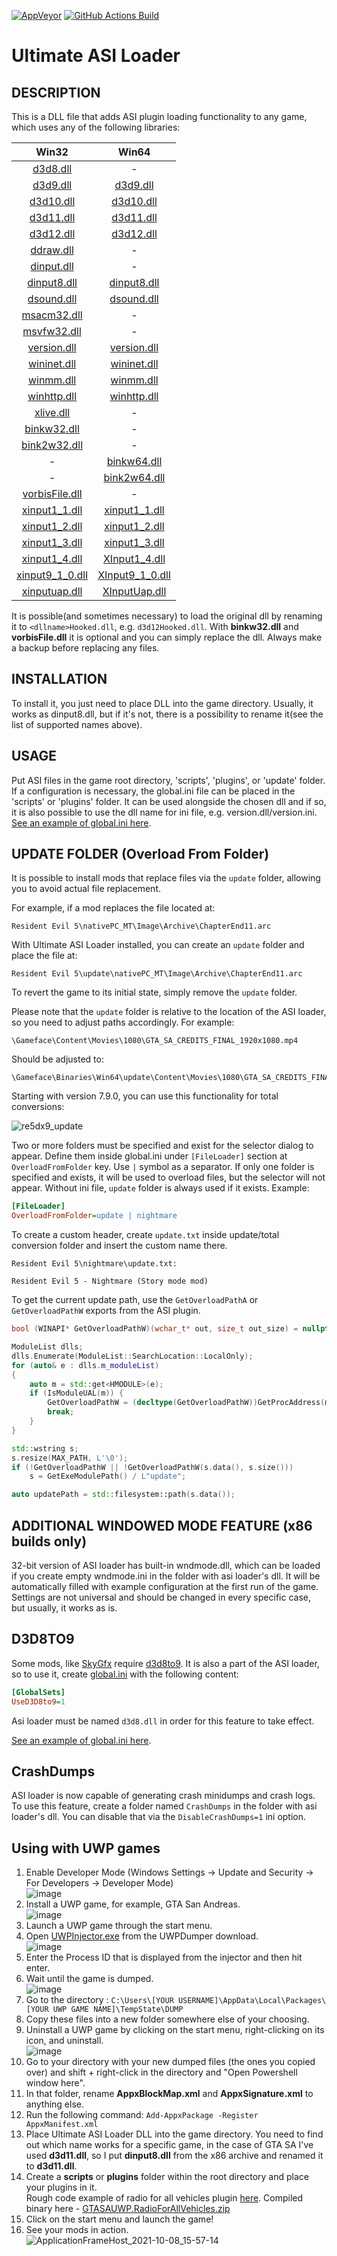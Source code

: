 [![AppVeyor](https://img.shields.io/appveyor/build/ThirteenAG/Ultimate-ASI-Loader?label=AppVeyor%20Build&logo=Appveyor&logoColor=white)](https://ci.appveyor.com/project/ThirteenAG/ultimate-asi-loader)
[![GitHub Actions Build](https://github.com/ThirteenAG/Ultimate-ASI-Loader/actions/workflows/msbuild.yml/badge.svg)](https://github.com/ThirteenAG/Ultimate-ASI-Loader/actions/workflows/msbuild.yml)

# Ultimate ASI Loader

## DESCRIPTION

This is a DLL file that adds ASI plugin loading functionality to any game, which uses any of the following libraries:

|                                                          Win32                                                            |                                                       Win64                                                           |
| :-----------------------------------------------------------------------------------------------------------------------: | :-------------------------------------------------------------------------------------------------------------------: |
| [d3d8.dll](https://github.com/ThirteenAG/Ultimate-ASI-Loader/releases/download/Win32-latest/d3d8-Win32.zip)               |                                                         -                                                             |
| [d3d9.dll](https://github.com/ThirteenAG/Ultimate-ASI-Loader/releases/download/Win32-latest/d3d9-Win32.zip)               |     [d3d9.dll](https://github.com/ThirteenAG/Ultimate-ASI-Loader/releases/download/x64-latest/d3d9-x64.zip)           |
| [d3d10.dll](https://github.com/ThirteenAG/Ultimate-ASI-Loader/releases/download/Win32-latest/d3d10-Win32.zip)             |    [d3d10.dll](https://github.com/ThirteenAG/Ultimate-ASI-Loader/releases/download/x64-latest/d3d10-x64.zip)          |
| [d3d11.dll](https://github.com/ThirteenAG/Ultimate-ASI-Loader/releases/download/Win32-latest/d3d11-Win32.zip)             |    [d3d11.dll](https://github.com/ThirteenAG/Ultimate-ASI-Loader/releases/download/x64-latest/d3d11-x64.zip)          |
| [d3d12.dll](https://github.com/ThirteenAG/Ultimate-ASI-Loader/releases/download/Win32-latest/d3d12-Win32.zip)             |    [d3d12.dll](https://github.com/ThirteenAG/Ultimate-ASI-Loader/releases/download/x64-latest/d3d12-x64.zip)          |
| [ddraw.dll](https://github.com/ThirteenAG/Ultimate-ASI-Loader/releases/download/Win32-latest/ddraw-Win32.zip)             |                                                         -                                                             |
| [dinput.dll](https://github.com/ThirteenAG/Ultimate-ASI-Loader/releases/download/Win32-latest/dinput-Win32.zip)           |                                                         -                                                             |
| [dinput8.dll](https://github.com/ThirteenAG/Ultimate-ASI-Loader/releases/download/Win32-latest/dinput8-Win32.zip)         |   [dinput8.dll](https://github.com/ThirteenAG/Ultimate-ASI-Loader/releases/download/x64-latest/dinput8-x64.zip)       |
| [dsound.dll](https://github.com/ThirteenAG/Ultimate-ASI-Loader/releases/download/Win32-latest/dsound-Win32.zip)           |    [dsound.dll](https://github.com/ThirteenAG/Ultimate-ASI-Loader/releases/download/x64-latest/dsound-x64.zip)        |
| [msacm32.dll](https://github.com/ThirteenAG/Ultimate-ASI-Loader/releases/download/Win32-latest/msacm32-Win32.zip)         |                                                         -                                                             |
| [msvfw32.dll](https://github.com/ThirteenAG/Ultimate-ASI-Loader/releases/download/Win32-latest/msvfw32-Win32.zip)         |                                                         -                                                             |
| [version.dll](https://github.com/ThirteenAG/Ultimate-ASI-Loader/releases/download/Win32-latest/version-Win32.zip)         |   [version.dll](https://github.com/ThirteenAG/Ultimate-ASI-Loader/releases/download/x64-latest/version-x64.zip)       |
| [wininet.dll](https://github.com/ThirteenAG/Ultimate-ASI-Loader/releases/download/Win32-latest/wininet-Win32.zip)         |   [wininet.dll](https://github.com/ThirteenAG/Ultimate-ASI-Loader/releases/download/x64-latest/wininet-x64.zip)       |
| [winmm.dll](https://github.com/ThirteenAG/Ultimate-ASI-Loader/releases/download/Win32-latest/winmm-Win32.zip)             |     [winmm.dll](https://github.com/ThirteenAG/Ultimate-ASI-Loader/releases/download/x64-latest/winmm-x64.zip)         |
| [winhttp.dll](https://github.com/ThirteenAG/Ultimate-ASI-Loader/releases/download/Win32-latest/winhttp-Win32.zip)         |   [winhttp.dll](https://github.com/ThirteenAG/Ultimate-ASI-Loader/releases/download/x64-latest/winhttp-x64.zip)       |
| [xlive.dll](https://github.com/ThirteenAG/Ultimate-ASI-Loader/releases/download/Win32-latest/xlive-Win32.zip)             |                                                         -                                                             |
| [binkw32.dll](https://github.com/ThirteenAG/Ultimate-ASI-Loader/releases/download/Win32-latest/binkw32-Win32.zip)         |                                                         -                                                             |
| [bink2w32.dll](https://github.com/ThirteenAG/Ultimate-ASI-Loader/releases/download/Win32-latest/bink2w32-Win32.zip)       |                                                         -                                                             |
|                                                             -                                                             |   [binkw64.dll](https://github.com/ThirteenAG/Ultimate-ASI-Loader/releases/download/x64-latest/binkw64-x64.zip)       |
|                                                             -                                                             |  [bink2w64.dll](https://github.com/ThirteenAG/Ultimate-ASI-Loader/releases/download/x64-latest/bink2w64-x64.zip)      |
| [vorbisFile.dll](https://github.com/ThirteenAG/Ultimate-ASI-Loader/releases/download/Win32-latest/vorbisFile-Win32.zip)   |                                                         -                                                             |
| [xinput1_1.dll](https://github.com/ThirteenAG/Ultimate-ASI-Loader/releases/download/Win32-latest/xinput1_1-Win32.zip)     |  [xinput1_1.dll](https://github.com/ThirteenAG/Ultimate-ASI-Loader/releases/download/x64-latest/xinput1_1-x64.zip)    |
| [xinput1_2.dll](https://github.com/ThirteenAG/Ultimate-ASI-Loader/releases/download/Win32-latest/xinput1_2-Win32.zip)     |  [xinput1_2.dll](https://github.com/ThirteenAG/Ultimate-ASI-Loader/releases/download/x64-latest/xinput1_2-x64.zip)    |
| [xinput1_3.dll](https://github.com/ThirteenAG/Ultimate-ASI-Loader/releases/download/Win32-latest/xinput1_3-Win32.zip)     |  [xinput1_3.dll](https://github.com/ThirteenAG/Ultimate-ASI-Loader/releases/download/x64-latest/xinput1_3-x64.zip)    |
| [xinput1_4.dll](https://github.com/ThirteenAG/Ultimate-ASI-Loader/releases/download/Win32-latest/xinput1_4-Win32.zip)     |  [XInput1_4.dll](https://github.com/ThirteenAG/Ultimate-ASI-Loader/releases/download/x64-latest/xinput1_4-x64.zip)    |
| [xinput9_1_0.dll](https://github.com/ThirteenAG/Ultimate-ASI-Loader/releases/download/Win32-latest/xinput9_1_0-Win32.zip) | [XInput9_1_0.dll](https://github.com/ThirteenAG/Ultimate-ASI-Loader/releases/download/x64-latest/xinput9_1_0-x64.zip) |
| [xinputuap.dll](https://github.com/ThirteenAG/Ultimate-ASI-Loader/releases/download/Win32-latest/xinputuap-Win32.zip)     |  [XInputUap.dll](https://github.com/ThirteenAG/Ultimate-ASI-Loader/releases/download/x64-latest/xinputuap-x64.zip)    |

It is possible(and sometimes necessary) to load the original dll by renaming it to `<dllname>Hooked.dll`, e.g. `d3d12Hooked.dll`.
With **binkw32.dll** and **vorbisFile.dll** it is optional and you can simply replace the dll. Always make a backup before replacing any files.


## INSTALLATION

To install it, you just need to place DLL into the game directory. Usually, it works as dinput8.dll, but if it's not, there is a possibility to rename it(see the list of supported names above).

## USAGE

Put ASI files in the game root directory, 'scripts', 'plugins', or 'update' folder.
If a configuration is necessary, the global.ini file can be placed in the 'scripts' or 'plugins' folder. It can be used alongside the chosen dll and if so, it is also possible to use the dll name for ini file, e.g. version.dll/version.ini.
[See an example of global.ini here](https://github.com/ThirteenAG/Ultimate-ASI-Loader/blob/master/data/scripts/global.ini).

## UPDATE FOLDER (Overload From Folder)

It is possible to install mods that replace files via the `update` folder, allowing you to avoid actual file replacement.

For example, if a mod replaces the file located at:

```
Resident Evil 5\nativePC_MT\Image\Archive\ChapterEnd11.arc
```

With Ultimate ASI Loader installed, you can create an `update` folder and place the file at:

```
Resident Evil 5\update\nativePC_MT\Image\Archive\ChapterEnd11.arc
```

To revert the game to its initial state, simply remove the `update` folder.

Please note that the `update` folder is relative to the location of the ASI loader, so you need to adjust paths accordingly. For example:

```
\Gameface\Content\Movies\1080\GTA_SA_CREDITS_FINAL_1920x1080.mp4
```

Should be adjusted to:

```
\Gameface\Binaries\Win64\update\Content\Movies\1080\GTA_SA_CREDITS_FINAL_1920x1080.mp4
```

Starting with version 7.9.0, you can use this functionality for total conversions:

![re5dx9_update](https://github.com/user-attachments/assets/7ec4c006-2205-444f-9a7a-8d3c8f5b62fb)

Two or more folders must be specified and exist for the selector dialog to appear. Define them inside global.ini under `[FileLoader]` section at `OverloadFromFolder` key. Use `|` symbol as a separator. If only one folder is specified and exists, it will be used to overload files, but the selector will not appear. Without ini file, `update` folder is always used if it exists. Example:

```ini
[FileLoader]
OverloadFromFolder=update | nightmare
```

To create a custom header, create `update.txt` inside update/total conversion folder and insert the custom name there.

`Resident Evil 5\nightmare\update.txt:`

```
Resident Evil 5 - Nightmare (Story mode mod)
```

To get the current update path, use the `GetOverloadPathA` or `GetOverloadPathW` exports from the ASI plugin.

```cpp
bool (WINAPI* GetOverloadPathW)(wchar_t* out, size_t out_size) = nullptr;

ModuleList dlls;
dlls.Enumerate(ModuleList::SearchLocation::LocalOnly);
for (auto& e : dlls.m_moduleList)
{
    auto m = std::get<HMODULE>(e);
    if (IsModuleUAL(m)) {
        GetOverloadPathW = (decltype(GetOverloadPathW))GetProcAddress(m, "GetOverloadPathW");
        break;
    }
}

std::wstring s;
s.resize(MAX_PATH, L'\0');
if (!GetOverloadPathW || !GetOverloadPathW(s.data(), s.size()))
    s = GetExeModulePath() / L"update";

auto updatePath = std::filesystem::path(s.data());
```

## ADDITIONAL WINDOWED MODE FEATURE (x86 builds only)

32-bit version of ASI loader has built-in wndmode.dll, which can be loaded if you create empty wndmode.ini in the folder with asi loader's dll. It will be automatically filled with example configuration at the first run of the game. Settings are not universal and should be changed in every specific case, but usually, it works as is.

## D3D8TO9

Some mods, like [SkyGfx](https://github.com/aap/skygfx_vc) require [d3d8to9](https://github.com/crosire/d3d8to9). It is also a part of the ASI loader, so to use it, create [global.ini](https://github.com/ThirteenAG/Ultimate-ASI-Loader/edit/master/readme.md#usage) with the following content:

```ini
[GlobalSets]
UseD3D8to9=1
```
Asi loader must be named `d3d8.dll` in order for this feature to take effect.

[See an example of global.ini here](https://github.com/ThirteenAG/Ultimate-ASI-Loader/blob/master/data/scripts/global.ini#L8).

## CrashDumps

ASI loader is now capable of generating crash minidumps and crash logs. To use this feature, create a folder named `CrashDumps` in the folder with asi loader's dll. You can disable that via the `DisableCrashDumps=1` ini option.

## Using with UWP games

1. Enable Developer Mode (Windows Settings -> Update and Security -> For Developers -> Developer Mode)  
   ![image](https://user-images.githubusercontent.com/4904157/136562544-6d249514-203e-40c2-808f-34786b043ec5.png)
2. Install a UWP game, for example, GTA San Andreas.  
   ![image](https://user-images.githubusercontent.com/4904157/136558440-553ef1f6-cf69-413b-903b-fd4203d6cc1f.png)
3. Launch a UWP game through the start menu.
4. Open [UWPInjector.exe](https://github.com/Wunkolo/UWPDumper) from the UWPDumper download.  
   ![image](https://user-images.githubusercontent.com/4904157/136558563-6e39dd67-778e-4159-bb3b-83c499017223.png)
5. Enter the Process ID that is displayed from the injector and then hit enter.
6. Wait until the game is dumped.  
   ![image](https://user-images.githubusercontent.com/4904157/136558813-8b7c271c-2475-40b9-a432-f9640f328a43.png)
7. Go to the directory : `C:\Users\[YOUR USERNAME]\AppData\Local\Packages\[YOUR UWP GAME NAME]\TempState\DUMP`
8. Copy these files into a new folder somewhere else of your choosing.
9. Uninstall a UWP game by clicking on the start menu, right-clicking on its icon, and uninstall.  
   ![image](https://user-images.githubusercontent.com/4904157/136559019-bdd6d278-d2ae-4acf-b119-9933baab7d96.png)
10. Go to your directory with your new dumped files (the ones you copied over) and shift + right-click in the directory and "Open Powershell window here".
11. In that folder, rename **AppxBlockMap.xml** and **AppxSignature.xml** to anything else.
12. Run the following command: `Add-AppxPackage -Register AppxManifest.xml`
13. Place Ultimate ASI Loader DLL into the game directory. You need to find out which name works for a specific game, in the case of GTA SA I've used **d3d11.dll**, so I put **dinput8.dll** from the x86 archive and renamed it to **d3d11.dll**.
14. Create a **scripts** or **plugins** folder within the root directory and place your plugins in it.  
Rough code example of radio for all vehicles plugin [here](https://gist.github.com/ThirteenAG/868a964b46b82ce5cebbd4a0823c69e4). Compiled binary here - [GTASAUWP.RadioForAllVehicles.zip](https://github.com/ThirteenAG/Ultimate-ASI-Loader/files/7311505/GTASAUWP.RadioForAllVehicles.zip)  
15. Click on the start menu and launch the game!  
16. See your mods in action.  
![ApplicationFrameHost_2021-10-08_15-57-14](https://user-images.githubusercontent.com/4904157/136561208-e989119e-1ef4-42c2-8b20-c1f81f4e0931.png)
